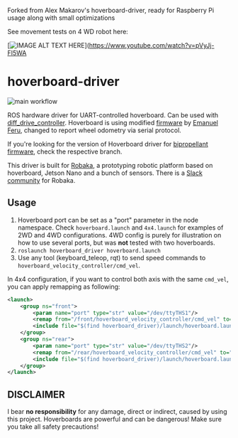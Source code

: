 Forked from Alex Makarov's hoverboard-driver, ready for Raspberry Pi usage along with small optimizations

See movement tests on 4 WD robot here:

[![IMAGE ALT TEXT HERE](https://img.youtube.com/vi/YOUTUBE_VIDEO_ID_HERE/0.jpg)](https://www.youtube.com/watch?v=pVyJj-FI5WA


# hoverboard-driver
![main workflow](https://github.com/alex-makarov/hoverboard-driver/actions/workflows/main.yml/badge.svg)

ROS hardware driver for UART-controlled hoverboard. Can be used with [diff_drive_controller](http://wiki.ros.org/diff_drive_controller). Hoverboard is using modified [firmware](https://github.com/alex-makarov/hoverboard-firmware-hack-FOC) by [Emanuel Feru](https://github.com/EmanuelFeru), changed to report wheel odometry via serial protocol.

If you're looking for the version of Hoverboard driver for 
 [bipropellant firmware](https://github.com/bipropellant/bipropellant-hoverboard-firmware), check the respective branch.

This driver is built for [Robaka](https://github.com/alex-makarov/robaka-ros), a prototyping robotic platform based on hoverboard, Jetson Nano and a bunch of sensors. There is a [Slack community](https://join.slack.com/t/robaka/shared_invite/zt-q52yfvnl-IP0h~JDOmgh3VmJ7Hh69Jw) for Robaka.

## Usage

1. Hoverboard port can be set as a "port" parameter in the node namespace. Check `hoverboard.launch` and `4x4.launch` for examples of 2WD and 4WD configurations. 4WD config is purely for illustration on how to use several ports, but was **not** tested with two hoverboards.
2. `roslaunch hoverboard_driver hoverboard.launch`
3. Use any tool (keyboard_teleop, rqt) to send speed commands to `hoverboard_velocity_controller/cmd_vel`.

In 4x4 configuration, if you want to control both axis with the same `cmd_vel`, you can apply remapping as following:
```xml
<launch>
    <group ns="front">
        <param name="port" type="str" value="/dev/ttyTHS1"/>
        <remap from="/front/hoverboard_velocity_controller/cmd_vel" to="/cmd_vel"/>
        <include file="$(find hoverboard_driver)/launch/hoverboard.launch" />
    </group>
    <group ns="rear">
        <param name="port" type="str" value="/dev/ttyTHS2"/>
        <remap from="/rear/hoverboard_velocity_controller/cmd_vel" to="/cmd_vel"/>
        <include file="$(find hoverboard_driver)/launch/hoverboard.launch" />
    </group>
</launch>
```

## DISCLAIMER
I bear **no responsibility** for any damage, direct or indirect, caused by using this project. Hoverboards are powerful and can be dangerous! Make sure you take all safety precautions!
